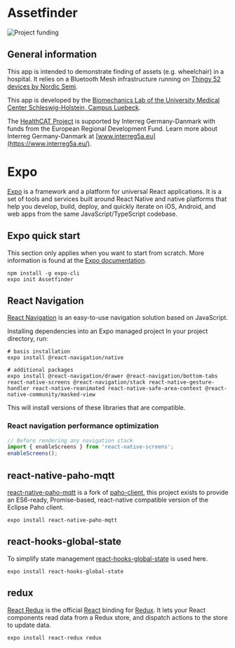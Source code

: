 # Assetfinder  

![Project funding](https://www.healthcat.eu/wp-content/uploads/2019/01/website_logo_head.png)

## General information

This app is intended to demonstrate finding of assets (e.g. wheelchair) in a hospital.
It relies on a Bluetooth Mesh infrastructure running on [Thingy 52 devices by Nordic Semi](https://www.nordicsemi.com/Software-and-tools/Prototyping-platforms/Nordic-Thingy-52).


This app is developed by the [Biomechanics Lab of the University Medical Center Schleswig-Holstein, Campus Luebeck](https://www.uksh.de/unfallchirurgie-luebeck/Bereiche/Orthop%C3%A4dische_+unfallchirurgische+Forschung+und+Lehre+mit+Labor+f%C3%BCr+Biomechanik+und+Biomechatronik/Einf%C3%BChrung.html).


The [HealthCAT Project](http://www.healthcat.eu/) is supported by Interreg Germany-Danmark with funds from the European Regional Development Fund. Learn more about Interreg Germany-Danmark at [www.interreg5a.eu](https://www.interreg5a.eu/).

# Expo

[Expo](https://expo.io/) is a framework and a platform for universal React applications. It is a set of tools and services built around React Native and native platforms that help you develop, build, deploy, and quickly iterate on iOS, Android, and web apps from the same JavaScript/TypeScript codebase.

## Expo quick start

This section only applies when you want to start from scratch. More information is found at the [Expo documentation](https://docs.expo.io/).

```Shell
npm install -g expo-cli
expo init Assetfinder
```

## React Navigation

[React Navigation](https://reactnavigation.org/) is an easy-to-use navigation solution based on JavaScript.

Installing dependencies into an Expo managed project
In your project directory, run:

```Shell
# basis installation
expo install @react-navigation/native 

# additional packages
expo install @react-navigation/drawer @react-navigation/bottom-tabs react-native-screens @react-navigation/stack react-native-gesture-handler react-native-reanimated react-native-safe-area-context @react-native-community/masked-view
```
This will install versions of these libraries that are compatible.

### React navigation performance optimization

```js
// Before rendering any navigation stack
import { enableScreens } from 'react-native-screens';
enableScreens();
```

## react-native-paho-mqtt
[react-native-paho-mqtt](https://www.npmjs.com/package/react-native-paho-mqtt) is a fork of [paho-client](https://www.npmjs.com/package/paho-client), this project exists to provide an ES6-ready, Promise-based, react-native compatible version of the Eclipse Paho client.

```Shell
expo install react-native-paho-mqtt
```

## react-hooks-global-state
To simplify state management [react-hooks-global-state](https://github.com/dai-shi/react-hooks-global-state) is used here.

```Shell
expo install react-hooks-global-state
```
## redux
[React Redux](https://github.com/reduxjs/react-redux) is the official [React](https://reactjs.org/) binding for [Redux](https://redux.js.org/). It lets your React components read data from a Redux store, and dispatch actions to the store to update data.

```Shell
expo install react-redux redux
```